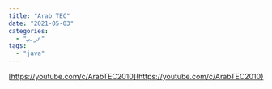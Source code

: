 ```yaml
---
title: "Arab TEC"
date: "2021-05-03"
categories:
  - "عربي"
tags:
  - "java"
---
```


[https://youtube.com/c/ArabTEC2010](https://youtube.com/c/ArabTEC2010)

